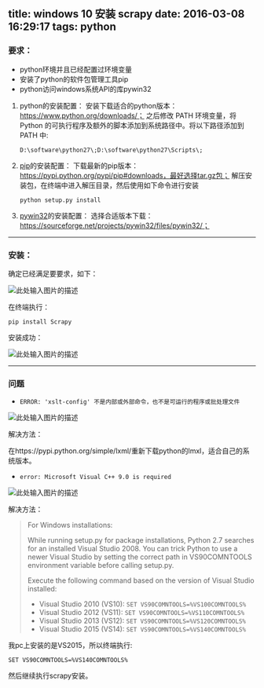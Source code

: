 title: windows 10 安装 scrapy
date: 2016-03-08 16:29:17
tags: python
---


### 要求：

- python环境并且已经配置过环境变量
- 安装了python的软件包管理工具pip
- python访问windows系统API的库pywin32

<!--more-->

1. python的安装配置：
安装下载适合的python版本：https://www.python.org/downloads/；
之后修改 PATH 环境变量，将 Python 的可执行程序及额外的脚本添加到系统路径中。将以下路径添加到 PATH 中:
    ```
    D:\software\python27\;D:\software\python27\Scripts\;
    ```

2. [pip][2]的安装配置：
下载最新的pip版本：https://pypi.python.org/pypi/pip#downloads，最好选择tar.gz包；
解压安装包，在终端中进入解压目录，然后使用如下命令进行安装
    ```
    python setup.py install
    ```

3. [pywin32][3]的安装配置：
选择合适版本下载：https://sourceforge.net/projects/pywin32/files/pywin32/；

---

### 安装：
确定已经满足要要求，如下：

![此处输入图片的描述][4]

在终端执行：
```
pip install Scrapy
```
安装成功：

![此处输入图片的描述][5]

---

### 问题

- `ERROR: 'xslt-config' 不是内部或外部命令，也不是可运行的程序或批处理文件`


![此处输入图片的描述][6]

解决方法：

在https://pypi.python.org/simple/lxml/重新下载python的lmxl，适合自己的系统版本。


- `error: Microsoft Visual C++ 9.0 is required`

![此处输入图片的描述][7]

解决方法：

> For Windows installations:
> 
> While running setup.py for package installations, Python 2.7 searches
> for an installed Visual Studio 2008. You can trick Python to use a
> newer Visual Studio by setting the correct path in VS90COMNTOOLS
> environment variable before calling setup.py.
> 
> Execute the following command based on the version of Visual Studio
> installed:
> 
> - Visual Studio 2010 (VS10): `SET VS90COMNTOOLS=%VS100COMNTOOLS% `
> - Visual Studio 2012 (VS11): `SET VS90COMNTOOLS=%VS110COMNTOOLS% `
> - Visual Studio 2013 (VS12): `SET VS90COMNTOOLS=%VS120COMNTOOLS% `
> - Visual Studio 2015 (VS14): `SET VS90COMNTOOLS=%VS140COMNTOOLS%`

我pc上安装的是VS2015，所以终端执行:
```
SET VS90COMNTOOLS=%VS140COMNTOOLS%

```
然后继续执行scrapy安装。

  [1]: https://www.python.org/downloads/
  [2]: https://pip.pypa.io/en/latest/installing/
  [3]: https://sourceforge.net/projects/pywin32/files/pywin32/
  [4]: http://7i7k6x.com1.z0.glb.clouddn.com/Iscrapy-mage%205.png
  [5]: http://7i7k6x.com1.z0.glb.clouddn.com/scrapy-Image%207.png
  [6]: http://7i7k6x.com1.z0.glb.clouddn.com/scrapy-Image%202.png
  [7]: http://7i7k6x.com1.z0.glb.clouddn.com/scrapy-Image%203.png